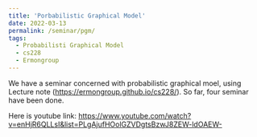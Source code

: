 ```yaml
---
title: 'Porbabilistic Graphical Model'
date: 2022-03-13
permalink: /seminar/pgm/
tags:
  - Probabilisti Graphical Model
  - cs228
  - Ermongroup
---
```


We have a seminar concerned with probabilistic graphical moel, using Lecture note (https://ermongroup.github.io/cs228/). So far, four seminar have been done. 

Here is youtube link: https://www.youtube.com/watch?v=enHjR6QLLsI&list=PLgAjufHOolGZVDgtsBzwJ8ZEW-ldOAEW-

